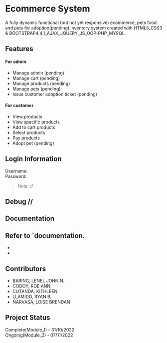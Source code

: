 # Ecommerce System
A fully dynamic functional (but not yet responsive) ecommerce, pets food and pets for adoption(pending) inventory system created with HTML5_CSS3 & BOOTSTRAP4.4.1_AJAX_JQUERY_JS_OOP-PHP_MYSQL.

## Features
#### For admin
 - Manage admin (pending)
 - Manage cart (pending)
 - Manage products (pending)
 - Manage pets (pending)
 - Issue customer adoption ticket (pending)
#### For customer
 - View products
 - View specific products
 - Add to cart products
 - Select products 
 - Pay products
 - Adopt pet (pending)
## Login Information
Username: <br>
Password: <br>
> Note: //

## Debug //

## Documentation
Refer to `documentation.
 -
 -
 - 



## Contributors
 - BARING, LENEL JOHN N.
 - CODOY, ROE ANN
 - CUTANDA, KITHLEEN
 - LLAMIDO, RYAN B.
 - NARVASA, LOISE BRENDAN


## Project Status
Complete(Module_1) - 31/10/2022<br>
Ongoing(Module_2) - 07/11/2022<br>

